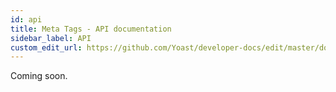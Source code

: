 ```yaml
---
id: api
title: Meta Tags - API documentation
sidebar_label: API
custom_edit_url: https://github.com/Yoast/developer-docs/edit/master/docs/features/meta-tags/api.md
---
```


Coming soon.
